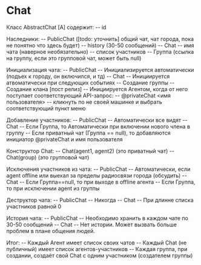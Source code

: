 ﻿
# Chat #

Класс AbstractChat [A] содержит: 
	-- id

Наследники: 
	-- PublicChat ([todo: уточнить] общий чат, чат города, пока не понятно что здесь будет)
		-- history (30-50 сообщений)
	-- Chat
		-- имя чата (наверное необязательно)
		-- список участников
		-- Группа (ссылка на группу, если это групповой чат, может быть null)

Инициализация чата: 
	-- PublicChat
		-- Инициализируется автоматически (подъех к городу, он включился, и тд)
	-- Chat
		-- Инициируется атвоматически при следующих событиях
			-- Создание группы
			-- Создание клана [пост релиз]
		-- Инициируется Агентом, когда от него  поступает соответствующий API-запрос: 
			-- @privateChat <имя пользователя>
			-- кликнуть по не своей машинке и выбрать соответствующий пункт меню

Добавление участников: 
	-- PublicChat
		-- Автоматически все видят
	-- Chat
		-- Если Группа, то Автоматически при включении нового члена в группу
		-- Если приватный чат (Группа == null), то добавляются инициатор @privateChat и имя пользователя

Конструктор Chat:
	-- Chat(agent1, agent2) (это приватный чат)
	-- Chat(group) (это групповой чат)
	
Исключения участников из чата: 
	-- PublicChat
		-- Автоматически, если agent offline или выехал за пределы радиосвязи города (обсудить)
	-- Chat
		-- Если Группа==null, то при выходе в offline агента
		-- Если Группа, то при исключении agent из группы

Деструктор чата: 
	-- PublicChat
		-- Никогда
	-- Chat
		-- При длинне списка участников равной 0
		
История чата: 
	-- PublicChat
		-- Необходимо хранить в каждом чате по 30-50 сообщений
	-- Chat 
		-- Нет истории. Может вызвать больше проблем в плане общения людей. 
		
Итог: 
	-- Каждый Агент имеет список своих чатов
	-- Каждый Chat (не публичный) имеет список агентов-участников
	-- Каждая группа, при создании, создаёт свой Chat с одним участником (создателем группы)